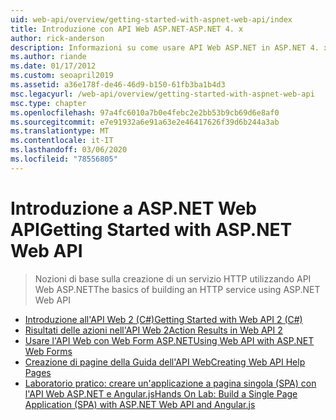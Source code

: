 ```yaml
---
uid: web-api/overview/getting-started-with-aspnet-web-api/index
title: Introduzione con API Web ASP.NET-ASP.NET 4. x
author: rick-anderson
description: Informazioni su come usare API Web ASP.NET in ASP.NET 4. x per creare rapidamente servizi HTTP che raggiungono un'ampia gamma di client.
ms.author: riande
ms.date: 01/17/2012
ms.custom: seoapril2019
ms.assetid: a36e178f-de46-46d9-b150-61fb3ba1b4d3
msc.legacyurl: /web-api/overview/getting-started-with-aspnet-web-api
msc.type: chapter
ms.openlocfilehash: 97a4fc6010a7b0e4febc2e2bb53b9cb69d6e8af0
ms.sourcegitcommit: e7e91932a6e91a63e2e46417626f39d6b244a3ab
ms.translationtype: MT
ms.contentlocale: it-IT
ms.lasthandoff: 03/06/2020
ms.locfileid: "78556805"
---
```

# <a name="getting-started-with-aspnet-web-api"></a><span data-ttu-id="3de4b-103">Introduzione a ASP.NET Web API</span><span class="sxs-lookup"><span data-stu-id="3de4b-103">Getting Started with ASP.NET Web API</span></span>

> <span data-ttu-id="3de4b-104">Nozioni di base sulla creazione di un servizio HTTP utilizzando API Web ASP.NET</span><span class="sxs-lookup"><span data-stu-id="3de4b-104">The basics of building an HTTP service using ASP.NET Web API</span></span>

- [<span data-ttu-id="3de4b-105">Introduzione all'API Web 2 (C#)</span><span class="sxs-lookup"><span data-stu-id="3de4b-105">Getting Started with Web API 2 (C#)</span></span>](tutorial-your-first-web-api.md)
- [<span data-ttu-id="3de4b-106">Risultati delle azioni nell'API Web 2</span><span class="sxs-lookup"><span data-stu-id="3de4b-106">Action Results in Web API 2</span></span>](action-results.md)
- [<span data-ttu-id="3de4b-107">Usare l'API Web con Web Form ASP.NET</span><span class="sxs-lookup"><span data-stu-id="3de4b-107">Using Web API with ASP.NET Web Forms</span></span>](using-web-api-with-aspnet-web-forms.md)
- [<span data-ttu-id="3de4b-108">Creazione di pagine della Guida dell'API Web</span><span class="sxs-lookup"><span data-stu-id="3de4b-108">Creating Web API Help Pages</span></span>](creating-api-help-pages.md)
- [<span data-ttu-id="3de4b-109">Laboratorio pratico: creare un'applicazione a pagina singola (SPA) con l'API Web ASP.NET e Angular.js</span><span class="sxs-lookup"><span data-stu-id="3de4b-109">Hands On Lab: Build a Single Page Application (SPA) with ASP.NET Web API and Angular.js</span></span>](build-a-single-page-application-spa-with-aspnet-web-api-and-angularjs.md)
